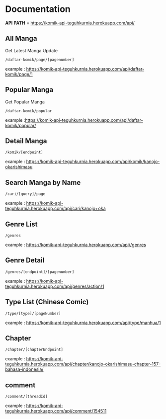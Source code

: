 # Documentation

**API** **PATH** = https://komik-api-teguhkurnia.herokuapp.com/api/

## All Manga

Get Latest Manga Update

```
/daftar-komik/page/[pagenumber]
```

example : https://komik-api-teguhkurnia.herokuapp.com/api/daftar-komik/page/1

## Popular Manga

Get Popular Manga

```
/daftar-komik/popular
```

example :https://komik-api-teguhkurnia.herokuapp.com/api/daftar-komik/popular/

## Detail Manga

```
/komik/[endpoint]
```

example : https://komik-api-teguhkurnia.herokuapp.com/api/komik/kanojo-okarishimasu

## Search Manga by Name

```
/cari/[query]/page
```

example : https://komik-api-teguhkurnia.herokuapp.com/api/cari/kanojo+oka

## Genre List

```
/genres
```

example : https://komik-api-teguhkurnia.herokuapp.com/api//genres

## Genre Detail

```
/genres/[endpoint]/[pagenumber]
```

example : https://komik-api-teguhkurnia.herokuapp.com/api/genres/action/1

## Type List (Chinese Comic)

```
/type/[type]/[pageNumber]
```

example : https://komik-api-teguhkurnia.herokuapp.com/api/type/manhua/1

## Chapter

```
/chapter/[chapterEndpoint]
```

example : https://komik-api-teguhkurnia.herokuapp.com/api/chapter/kanojo-okarishimasu-chapter-157-bahasa-indonesia/

## comment

```
/comment/[threadId]
```

example : https://komik-api-teguhkurnia.herokuapp.com/api/comment/154511
